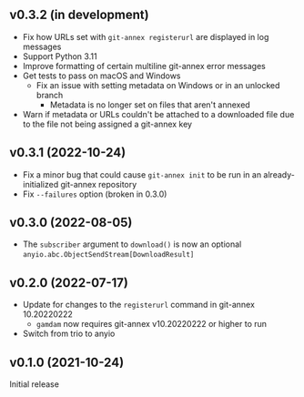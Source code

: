 v0.3.2 (in development)
-----------------------
- Fix how URLs set with `git-annex registerurl` are displayed in log messages
- Support Python 3.11
- Improve formatting of certain multiline git-annex error messages
- Get tests to pass on macOS and Windows
    - Fix an issue with setting metadata on Windows or in an unlocked branch
        - Metadata is no longer set on files that aren't annexed
- Warn if metadata or URLs couldn't be attached to a downloaded file due to the
  file not being assigned a git-annex key

v0.3.1 (2022-10-24)
-------------------
- Fix a minor bug that could cause `git-annex init` to be run in an
  already-initialized git-annex repository
- Fix `--failures` option (broken in 0.3.0)

v0.3.0 (2022-08-05)
-------------------
- The `subscriber` argument to `download()` is now an optional
  `anyio.abc.ObjectSendStream[DownloadResult]`

v0.2.0 (2022-07-17)
-------------------
- Update for changes to the `registerurl` command in git-annex 10.20220222
    - `gamdam` now requires git-annex v10.20220222 or higher to run
- Switch from trio to anyio

v0.1.0 (2021-10-24)
-------------------
Initial release
